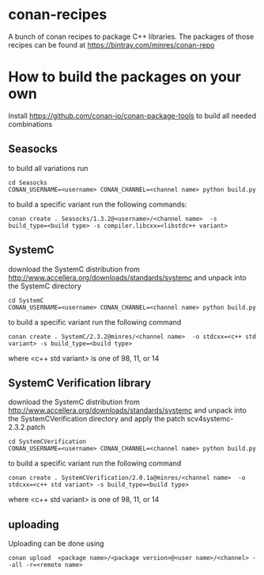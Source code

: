 # conan-recipes

A bunch of conan recipes to package C++ libraries. The packages of those recipes can be found at https://bintray.com/minres/conan-repo


# How to build the packages on your own

Install https://github.com/conan-io/conan-package-tools to build all needed combinations

## Seasocks

to build all variations run

```
cd Seasocks
CONAN_USERNAME=<username> CONAN_CHANNEL=<channel name> python build.py
```

to build a specific variant run the following commands:

```
conan create . Seasocks/1.3.2@<username>/<channel name>  -s build_type=<build type> -s compiler.libcxx=<libstdc++ variant>
```

## SystemC

download the SystemC distribution from http://www.accellera.org/downloads/standards/systemc and unpack into the SystemC directory

```
cd SystemC
CONAN_USERNAME=<username> CONAN_CHANNEL=<channel name> python build.py
```

to build a specific variant run the following command

```
conan create . SystemC/2.3.2@minres/<channel name>  -o stdcxx=<c++ std variant> -s build_type=<build type>
```

where <c++ std variant> is one of 98, 11, or 14

## SystemC Verification library

download the SystemC distribution from http://www.accellera.org/downloads/standards/systemc and unpack into the SystemCVerification directory and apply the patch scv4systemc-2.3.2.patch

```
cd SystemCVerification
CONAN_USERNAME=<username> CONAN_CHANNEL=<channel name> python build.py
```

to build a specific variant run the following command

```
conan create . SystemCVerification/2.0.1a@minres/<channel name>  -o stdcxx=<c++ std variant> -s build_type=<build type>
```

where <c++ std variant> is one of 98, 11, or 14

## uploading

Uploading can be done using
```
conan upload  <package name>/<package version>@<user name>/<channel> --all -r=<remote name>
```
